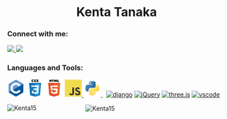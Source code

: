 <h1 align="center">Kenta Tanaka</h1>

<h3 align="left">Connect with me:</h3>
<a href="https://www.linkedin.com/in/kenta05/">
<img src="https://img.shields.io/badge/linkedin%20-%230077B5.svg?&style=for-the-badge&logo=linkedin&logoColor=white"/>
</a>
<a href="mailto:tkenta2929@gmail.com"><img src="https://img.shields.io/badge/-Gmail-%23333?style=for-the-badge&logo=gmail&logoColor=white" target="_blank"></a>

<h3 align="left">Languages and Tools:</h3>
<p align="left"> 
<a href="https://www.cprogramming.com/" target="_blank" rel="noreferrer"> <img src="https://raw.githubusercontent.com/devicons/devicon/master/icons/c/c-original.svg" alt="c" width="40" height="40"/></a> 
<a href="https://www.w3schools.com/css/" target="_blank" rel="noreferrer"> <img src="https://raw.githubusercontent.com/devicons/devicon/master/icons/css3/css3-original-wordmark.svg" alt="css3" width="40" height="40"/></a>
<a href="https://www.w3.org/html/" target="_blank" rel="noreferrer"><img src="https://raw.githubusercontent.com/devicons/devicon/master/icons/html5/html5-original-wordmark.svg" alt="html5" width="40" height="40"/></a>
<a href="https://developer.mozilla.org/en-US/docs/Web/JavaScript" target="_blank" rel="noreferrer"> <img src="https://raw.githubusercontent.com/devicons/devicon/master/icons/javascript/javascript-original.svg" alt="javascript" width="40" height="40"/> </a>
<a href="https://www.python.org" target="_blank" rel="noreferrer"><img src="https://raw.githubusercontent.com/devicons/devicon/master/icons/python/python-original.svg" alt="python" width="40" height="40"/> </a> &nbsp;
<a href="https://docs.djangoproject.com/en/4.1/" target="_blank" rel="noreferrer"><img src="https://cdn.jsdelivr.net/gh/devicons/devicon/icons/django/django-plain.svg" alt="django" width="40" height="40"/></a>
<a href="https://api.jquery.com" target="_blank" rel="noreferrer"><img src="https://cdn.jsdelivr.net/gh/devicons/devicon/icons/jquery/jquery-original.svg" alt="jQuery" width="40" height="40"/></a>
<a href="https://www.threejs.org" target="_blank" rel="noreferrer"><img src="https://cdn.jsdelivr.net/gh/devicons/devicon/icons/threejs/threejs-original.svg" alt="three.js" width="40" height="40"/></a>
<a href="https://code.visualstudio.com" target="_blank" rel="noreferrer"><img src="https://cdn.jsdelivr.net/gh/devicons/devicon/icons/vscode/vscode-original.svg" alt="vscode" width="40" height="40"/></a></p>

<p><img width="35%" height="50%" align="left" src="https://github-readme-stats.vercel.app/api/top-langs?username=Kenta15&show_icons=true&locale=en&layout=compact&theme=dark&hide=jupyter%20notebook" alt="Kenta15" /></p>
<p>&nbsp;<img width="42%" height="50%" align="center" src="https://github-readme-stats.vercel.app/api?username=Kenta15&show_icons=true&locale=en&theme=dark" alt="Kenta15" /></p>
